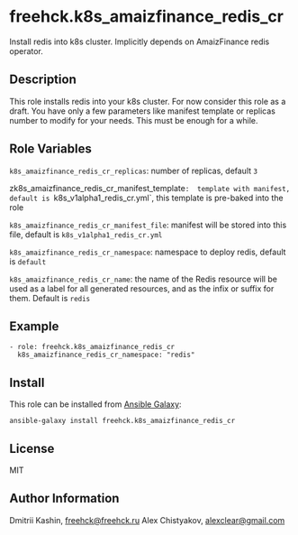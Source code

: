 freehck.k8s_amaizfinance_redis_cr
=========

Install redis into k8s cluster. Implicitly depends on AmaizFinance redis operator.

Description
-----------

This role installs redis into your k8s cluster. For now consider this role as a draft. You have only a few parameters like manifest template or replicas number to modify for your needs. This must be enough for a while.

Role Variables
--------------

`k8s_amaizfinance_redis_cr_replicas`: number of replicas, default `3`

zk8s_amaizfinance_redis_cr_manifest_template`:  template with manifest, default is `k8s_v1alpha1_redis_cr.yml`, this template is pre-baked into the role

`k8s_amaizfinance_redis_cr_manifest_file`: manifest will be stored into this file, default is `k8s_v1alpha1_redis_cr.yml`

`k8s_amaizfinance_redis_cr_namespace`: namespace to deploy redis, default is `default`

`k8s_amaizfinance_redis_cr_name`: the name of the Redis resource will be used as a label for all generated resources, and as the infix or suffix for them. Default is `redis`

Example
-------

    - role: freehck.k8s_amaizfinance_redis_cr
      k8s_amaizfinance_redis_cr_namespace: "redis"

Install
-------

This role can be installed from [Ansible Galaxy](https://galaxy.ansible.com/):

`ansible-galaxy install freehck.k8s_amaizfinance_redis_cr`

License
-------

MIT

Author Information
------------------

Dmitrii Kashin, <freehck@freehck.ru>
Alex Chistyakov, <alexclear@gmail.com>
